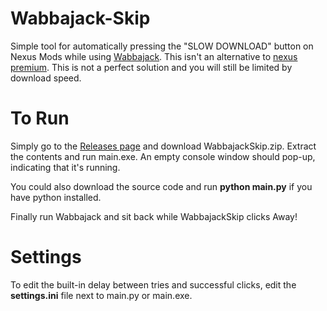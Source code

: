 # Wabbajack-Skip
Simple tool for automatically pressing the "SLOW DOWNLOAD" button on Nexus Mods while using [Wabbajack](https://github.com/wabbajack-tools/wabbajack).
This isn't an alternative to [nexus premium](https://users.nexusmods.com/account/billing/premium). This is not a perfect solution and you will still be limited by download speed.
# To Run
Simply go to the [Releases page](https://github.com/Xavlume/WabbajackSkip/releases/tag/Initial) and download WabbajackSkip.zip.
Extract the contents and run main.exe. An empty console window should pop-up, indicating that it's running.

You could also download the source code and run **python main.py** if you have python installed.

Finally run Wabbajack and sit back while WabbajackSkip clicks Away!
# Settings
To edit the built-in delay between tries and successful clicks, edit the **settings.ini** file next to main.py or main.exe.
